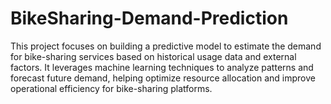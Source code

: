 # BikeSharing-Demand-Prediction
This project focuses on building a predictive model to estimate the demand for bike-sharing services based on historical usage data and external factors. It leverages machine learning techniques to analyze patterns and forecast future demand, helping optimize resource allocation and improve operational efficiency for bike-sharing platforms.
